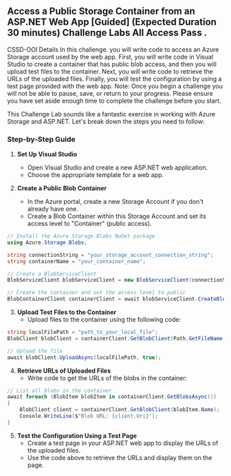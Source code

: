 ## Access a Public Storage Container from an ASP.NET Web App [Guided] (Expected Duration 30 minutes) Challenge Labs All Access Pass . 
CSSD-OOI Details In this challenge. you will write code to access an Azure Storage account used by the web app. 
First, you will write code in Visual Studio to create a container that has public blob access, and then you will upload test files to the container. 
Next, you will write code to retrieve the URLs of the uploaded files. 
Finally, you will test the configuration by using a test page provided with the web app. 
Note: Once you begin a challenge you will not be able to pause, save, or return to your progress. 
Please ensure you have set aside enough time to complete the challenge before you start.

This Challenge Lab sounds like a fantastic exercise in working with Azure Storage and ASP.NET. Let's break down the steps you need to follow:

### Step-by-Step Guide

1. **Set Up Visual Studio**
   - Open Visual Studio and create a new ASP.NET web application.
   - Choose the appropriate template for a web app.

2. **Create a Public Blob Container**
   - In the Azure portal, create a new Storage Account if you don't already have one.
   - Create a Blob Container within this Storage Account and set its access level to "Container" (public access).

```csharp
// Install the Azure.Storage.Blobs NuGet package
using Azure.Storage.Blobs;

string connectionString = "your_storage_account_connection_string";
string containerName = "your_container_name";

// Create a BlobServiceClient
BlobServiceClient blobServiceClient = new BlobServiceClient(connectionString);

// Create the container and set the access level to public
BlobContainerClient containerClient = await blobServiceClient.CreateBlobContainerAsync(containerName, Azure.Storage.Blobs.Models.PublicAccessType.BlobContainer);
```

3. **Upload Test Files to the Container**
   - Upload files to the container using the following code:

```csharp
string localFilePath = "path_to_your_local_file";
BlobClient blobClient = containerClient.GetBlobClient(Path.GetFileName(localFilePath));

// Upload the file
await blobClient.UploadAsync(localFilePath, true);
```

4. **Retrieve URLs of Uploaded Files**
   - Write code to get the URLs of the blobs in the container:

```csharp
// List all blobs in the container
await foreach (BlobItem blobItem in containerClient.GetBlobsAsync())
{
    BlobClient client = containerClient.GetBlobClient(blobItem.Name);
    Console.WriteLine($"Blob URL: {client.Uri}");
}
```

5. **Test the Configuration Using a Test Page**
   - Create a test page in your ASP.NET web app to display the URLs of the uploaded files.
   - Use the code above to retrieve the URLs and display them on the page.

